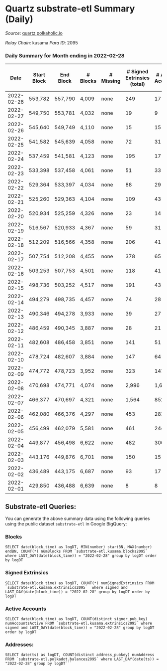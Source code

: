 # Quartz substrate-etl Summary (Daily)

_Source_: [quartz.polkaholic.io](https://quartz.polkaholic.io)

*Relay Chain*: kusama
*Para ID*: 2095



### Daily Summary for Month ending in 2022-02-28


| Date | Start Block | End Block | # Blocks | # Missing | # Signed Extrinsics (total) | # Active Accounts | # Addresses with Balances | # Events | # Transfers | # XCM Transfers In | # XCM Transfers Out |
| ---- | ----------- | --------- | -------- | --------- | --------------------------- | ----------------- | ------------------------- | -------- | ----------- | ------------------ | ------------------- |
| 2022-02-28 | 553,782 | 557,790 | 4,009 | none  | 249 | 17 | 11,332 | 10,028 | 8 ($530.40) |   |   |
| 2022-02-27 | 549,750 | 553,781 | 4,032 | none  | 19 | 9 | 11,326 | 8,825 | 4 ($2,266.69) |   |   |
| 2022-02-26 | 545,640 | 549,749 | 4,110 | none  | 15 | 15 | 11,324 | 8,932 | 3 ($448.10) |   |   |
| 2022-02-25 | 541,582 | 545,639 | 4,058 | none  | 72 | 31 | 11,323 | 9,279 | 14 ($3,043.05) |   |   |
| 2022-02-24 | 537,459 | 541,581 | 4,123 | none  | 195 | 17 | 11,316 | 9,730 | 9 ($694.19) |   |   |
| 2022-02-23 | 533,398 | 537,458 | 4,061 | none  | 51 | 33 | 11,315 | 9,050 | 25 ($5,286.25) |   |   |
| 2022-02-22 | 529,364 | 533,397 | 4,034 | none  | 88 | 29 | 11,308 | 9,337 | 43 ($11,016.33) |   |   |
| 2022-02-21 | 525,260 | 529,363 | 4,104 | none  | 109 | 43 | 11,287 | 9,653 | 26 ($2,107.46) |   |   |
| 2022-02-20 | 520,934 | 525,259 | 4,326 | none  | 23 | 14 | 11,273 | 9,440 | 12 ($1,105.28) |   |   |
| 2022-02-19 | 516,567 | 520,933 | 4,367 | none  | 59 | 31 | 11,267 | 9,719 | 45 ($59,511.72) |   |   |
| 2022-02-18 | 512,209 | 516,566 | 4,358 | none  | 206 | 41 | 11,256 | 10,998 | 13 ($2,387.99) |   |   |
| 2022-02-17 | 507,754 | 512,208 | 4,455 | none  | 378 | 65 | 11,232 | 12,122 | 175 ($98,815.88) |   |   |
| 2022-02-16 | 503,253 | 507,753 | 4,501 | none  | 118 | 41 | 11,092 | 10,447 | 43 ($11,400.64) |   |   |
| 2022-02-15 | 498,736 | 503,252 | 4,517 | none  | 191 | 43 | 11,067 | 10,947 | 75 ($2,252.42) |   |   |
| 2022-02-14 | 494,279 | 498,735 | 4,457 | none  | 74 | 28 | 11,015 | 10,047 | 53 ($9,080.16) |   |   |
| 2022-02-13 | 490,346 | 494,278 | 3,933 | none  | 39 | 27 | 10,988 | 8,691 | 19 ($14,664.46) |   |   |
| 2022-02-12 | 486,459 | 490,345 | 3,887 | none  | 28 | 21 | 10,982 | 8,526 | 13 ($2,781.30) |   |   |
| 2022-02-11 | 482,608 | 486,458 | 3,851 | none  | 141 | 51 | 10,980 | 9,151 | 123 ($6,215.09) |   |   |
| 2022-02-10 | 478,724 | 482,607 | 3,884 | none  | 147 | 64 | 10,910 | 9,274 | 126 ($14,779,131) |   |   |
| 2022-02-09 | 474,772 | 478,723 | 3,952 | none  | 323 | 147 | 10,837 | 10,413 | 244 ($24,299.04) |   |   |
| 2022-02-08 | 470,698 | 474,771 | 4,074 | none  | 2,996 | 1,637 | 10,700 | 25,021 | 1,997 ($867,509) |   |   |
| 2022-02-07 | 466,377 | 470,697 | 4,321 | none  | 1,564 | 852 | 10,052 | 17,917 | 1,041 ($152,566) |   |   |
| 2022-02-06 | 462,080 | 466,376 | 4,297 | none  | 453 | 283 | 9,651 | 11,698 | 241 ($16,848.09) |   |   |
| 2022-02-05 | 456,499 | 462,079 | 5,581 | none  | 461 | 244 | 9,557 | 14,395 | 237 ($8,295.87) |   |   |
| 2022-02-04 | 449,877 | 456,498 | 6,622 | none  | 482 | 300 | 9,498 | 16,679 | 194 ($202,549) |   |   |
| 2022-02-03 | 443,176 | 449,876 | 6,701 | none  | 150 | 15 | 9,454 | 15,218 | 139 ($339,836) |   |   |
| 2022-02-02 | 436,489 | 443,175 | 6,687 | none  | 93 | 17 | 9,430 | 14,915 | 76 ($2,120,946) |   |   |
| 2022-02-01 | 429,850 | 436,488 | 6,639 | none  | 8 | 8 | 9,373 | 14,263 | 2 ($1,230.92) |   |   |

## Substrate-etl Queries:
You can generate the above summary data using the following queries using the public dataset `substrate-etl` in Google BigQuery:


### Blocks
```
SELECT date(block_time) as logDT, MIN(number) startBN, MAX(number) endBN, COUNT(*) numBlocks FROM `substrate-etl.kusama.blocks2095`  where LAST_DAY(date(block_time)) = "2022-02-28" group by logDT order by logDT
```


### Signed Extrinsics
```
SELECT date(block_time) as logDT, COUNT(*) numSignedExtrinsics FROM `substrate-etl.kusama.extrinsics2095`  where signed and LAST_DAY(date(block_time)) = "2022-02-28" group by logDT order by logDT
```


### Active Accounts
```
SELECT date(block_time) as logDT, COUNT(distinct signer_pub_key) numAccountsActive FROM `substrate-etl.kusama.extrinsics2095` where signed and LAST_DAY(date(block_time)) = "2022-02-28" group by logDT order by logDT
```


### Addresses:
```
SELECT date(ts) as logDT, COUNT(distinct address_pubkey) numAddress FROM `substrate-etl.polkadot.balances2095` where LAST_DAY(date(ts)) = "2022-02-28" group by logDT```

